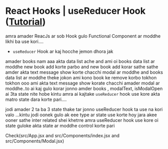 # React Hooks | useReducer Hook ([Tutorial](https://www.youtube.com/watch?v=l_BhBNhNwhE&list=PLgH5QX0i9K3rGtitufynBKMy5gAFpa1y8&index=56))


amra amader ReacJs ar sob Hook gulo Functional Component ar moddhe likhi ba use kori....


* ```useReducer``` Hook ar kaj hocche jemon dhora jak

 amader books nam aaa akta data list ache and ami oi books data list ar moddhe new book add korte parbo and new book add korar sathe sathe amder akta text message show korte chacchi modal ar moddhe and books data list ar moddhe theke jokon ami kono book ke remove korbo tokhon tokhon ooo ami akta text message show korate chacchi amader modal ar moddhe..to ai kaj gulo korar jonno amder books , modalText, isModalOpen ai 3ta state nite hobe kintu amra ai kajtake ```useReducer``` hook use kore akta matro state dara korte pari....

 jodi amader 2 ta ba 3 state thake tar jonno useReducer hook ta use na kori valo ...kintu jodi oonek gulo ak eee type ar state use korte hoy jara akee ooner sathe inter related shei khetrre amra useReducer hook use kore oi state guloke akta state ar moddhe control korte pari


 Check(src/App.jsx and src/Components/index.jsx and src/Components/Modal.jsx)


